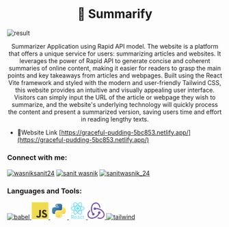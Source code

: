 <h1 align="center">📜 Summarify</h1>
<img src="https://dribbble.com/shots/22578689-Summarify?added_first_shot=true" alt="result"/>
<p align="center">Summarizer Application using Rapid API model. The website is a platform that offers a unique service for users: summarizing articles and websites. It leverages the power of Rapid API to generate concise and coherent summaries of online content, making it easier for readers to grasp the main points and key takeaways from articles and webpages. Built using the React Vite framework and styled with the modern and user-friendly Tailwind CSS, this website provides an intuitive and visually appealing user interface. Visitors can simply input the URL of the article or webpage they wish to summarize, and the website's underlying technology will quickly process the content and present a summarized version, saving users time and effort in reading lengthy texts.</p>

- 🔗Website Link [https://graceful-pudding-5bc853.netlify.app/](https://graceful-pudding-5bc853.netlify.app/)

<h3 align="left">Connect with me:</h3>
<p align="left">
<a href="https://twitter.com/wasniksanit24" target="blank"><img align="center" src="https://raw.githubusercontent.com/rahuldkjain/github-profile-readme-generator/master/src/images/icons/Social/twitter.svg" alt="wasniksanit24" height="30" width="40" /></a>
<a href="https://linkedin.com/in/sanit wasnik" target="blank"><img align="center" src="https://raw.githubusercontent.com/rahuldkjain/github-profile-readme-generator/master/src/images/icons/Social/linked-in-alt.svg" alt="sanit wasnik" height="30" width="40" /></a>
<a href="https://instagram.com/sanitwasnik_24" target="blank"><img align="center" src="https://raw.githubusercontent.com/rahuldkjain/github-profile-readme-generator/master/src/images/icons/Social/instagram.svg" alt="sanitwasnik_24" height="30" width="40" /></a>
</p>

<h3 align="left">Languages and Tools:</h3>
<p align="left"> <a href="https://babeljs.io/" target="_blank" rel="noreferrer"> <img src="https://www.vectorlogo.zone/logos/babeljs/babeljs-icon.svg" alt="babel" width="40" height="40"/> </a> <a href="https://developer.mozilla.org/en-US/docs/Web/JavaScript" target="_blank" rel="noreferrer"> <img src="https://raw.githubusercontent.com/devicons/devicon/master/icons/javascript/javascript-original.svg" alt="javascript" width="40" height="40"/> </a> <a href="https://www.python.org" target="_blank" rel="noreferrer"> <img src="https://raw.githubusercontent.com/devicons/devicon/master/icons/python/python-original.svg" alt="python" width="40" height="40"/> </a> <a href="https://reactjs.org/" target="_blank" rel="noreferrer"> <img src="https://raw.githubusercontent.com/devicons/devicon/master/icons/react/react-original-wordmark.svg" alt="react" width="40" height="40"/> </a> <a href="https://redux.js.org" target="_blank" rel="noreferrer"> <img src="https://raw.githubusercontent.com/devicons/devicon/master/icons/redux/redux-original.svg" alt="redux" width="40" height="40"/> </a> <a href="https://tailwindcss.com/" target="_blank" rel="noreferrer"> <img src="https://www.vectorlogo.zone/logos/tailwindcss/tailwindcss-icon.svg" alt="tailwind" width="40" height="40"/> </a> </p>
